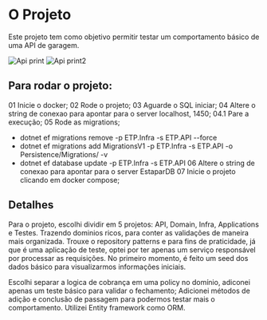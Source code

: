 # O Projeto
Este projeto tem como objetivo permitir testar um comportamento básico de uma API de garagem. 

![Api print](https://i.imgur.com/iX0U2al.png)
![Api print2](https://i.imgur.com/wecH1Z9.png)

## Para rodar o projeto:
01 Inicie o docker;
02 Rode o projeto;
03 Aguarde o SQL iniciar;
04 Altere o string de conexao para apontar para o server localhost, 1450;
04.1 Pare a execução;
05 Rode as migrations;
- dotnet ef migrations remove -p ETP.Infra -s ETP.API --force
- dotnet ef migrations add MigrationsV1 -p ETP.Infra -s ETP.API -o Persistence/Migrations/ -v
- dotnet ef database update -p ETP.Infra -s ETP.API
06 Altere o string de conexao para apontar para o server EstaparDB
07 Inicie o projeto clicando em docker compose;

## Detalhes
Para o projeto, escolhi dividir em 5 projetos: API, Domain, Infra, Applications e Testes. Trazendo dominios ricos, para conter as validações de maneira mais organizada. Trouxe o repository patterns e para fins de praticidade, já que é uma aplicação de teste, optei por ter apenas um serviço responsável por processar as requisições. No primeiro momento, é feito um seed dos dados básico para visualizarmos informações iniciais.

Escolhi separar a logica de cobrança em uma policy no domínio, adiconei apenas um teste básico para validar o fechamento; Adicionei métodos de adição e conclusão de passagem para podermos testar mais o comportamento. Utilizei Entity framework como ORM.
